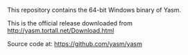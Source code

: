 This repository contains the 64-bit Windows binary of Yasm.

This is the official release downloaded from http://yasm.tortall.net/Download.html

Source code at: https://github.com/yasm/yasm

